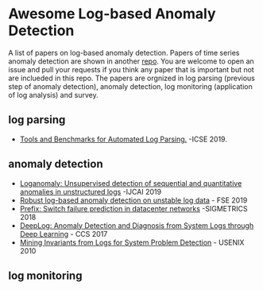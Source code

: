 # Awesome Log-based Anomaly Detection
A list of papers on log-based anomaly detection. Papers of time series anomaly detection are shown in another [repo](https://github.com/zhuyiche/awesome-anomaly-detection/).
You are welcome to open an issue and pull your requests if you think any paper that is important but not are inclueded in this repo.
The papers are orgnized in log parsing (previous step of anomaly detection),  anomaly detection, log monitoring (application of log analysis) and survey. 


## log parsing
- [Tools and Benchmarks for Automated Log Parsing.](https://arxiv.org/pdf/1811.03509.pdf) -ICSE 2019.





## anomaly detection
- [Loganomaly: Unsupervised detection of sequential and quantitative anomalies in unstructured logs](https://netman.aiops.org/wp-content/uploads/2019/07/LogAnomaly.pdf) -IJCAI 2019
- [Robust log-based anomaly detection on unstable log data](https://netman.aiops.org/~peidan/ANM2020/6.LogAnomalyDetection/LectureCoverage/2019FSE_LogRobust.pdf) - FSE 2019
- [Prefix: Switch failure prediction in datacenter networks](https://dl.acm.org/doi/abs/10.1145/3179405) -SIGMETRICS 2018
- [DeepLog: Anomaly Detection and Diagnosis from System Logs through Deep Learning](https://acmccs.github.io/papers/p1285-duA.pdf) - CCS 2017
- [Mining Invariants from Logs for System Problem Detection](https://www.usenix.org/legacy/event/atc10/tech/slides/lou.pdf) - USENIX 2010



## log monitoring

